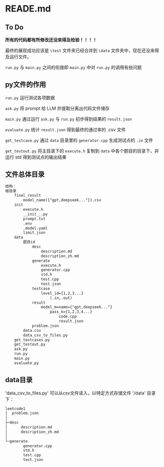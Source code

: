 # READE.md

## To Do

**所有的代码都有所修改还没来得及检验！！！！**

最终的展现成功应该是 `\test` 文件夹已经合并到 `\data` 文件夹中，现在还没来得及运行文件。

`run.py` 与 `main.py` 之间的衔接即 `main.py` 中对 `run.py` 的调用有些问题

## py文件的作用

`run.py` 运行测试各项数据

`ask.py` 将 prompt 给 LLM 并提取分离出代码文件储存

`main.py` 通过运行 `ask.py` 与 `run.py` 初步得到结果的 `result.json`

`evaluate.py` 统计 `result.json` 得到最终的通过率的 .csv 文件

`get_testcase.py` 通过 `data` 目录里的 `generator.cpp` 生成测试点的 `.in` 文件

`get_testout.py` 将主目录下的 `execute.h` 复制到 `data` 中各个题目的目录下，并运行 std 得到测试点的输出结果

## 文件总体目录

```txt
结构：
根目录
    final_result
        model_name({"gpt,deepseek..."}).csv
    init
        execute.h
        __init__.py
        prompt.txt
        .env
        .model.yaml
        limit.json
    data
        题目id
            desc
                description.md
                description_zh.md
            generate
                execute.h
                generator.cpp
                std.h
                test.cpp
                test.json
            testcase
                level_id={1,2,3...}
                    (.in,.out)
            result
                model_m=name={"gpt,deepseek..."}
                    pass_k={1,2,3,4...}
                        code.cpp
                        result.json
            problem.json
        data.csv
        data_csv_to_files.py
    get_testcases.py
    get_testout.py
    ask.py
    run.py
    main.py
    evaluate.py
```

## data目录

'data_csv_to_files.py' 可以从csv文件读入，以特定方式存储文件 '/data' 目录下：

```sh
leetcode1
│  problem.json
│
├─desc
│      description.md
│      description_zh.md
│
└─generate
        generator.cpp
        std.h
        test.cpp
        test.json
```